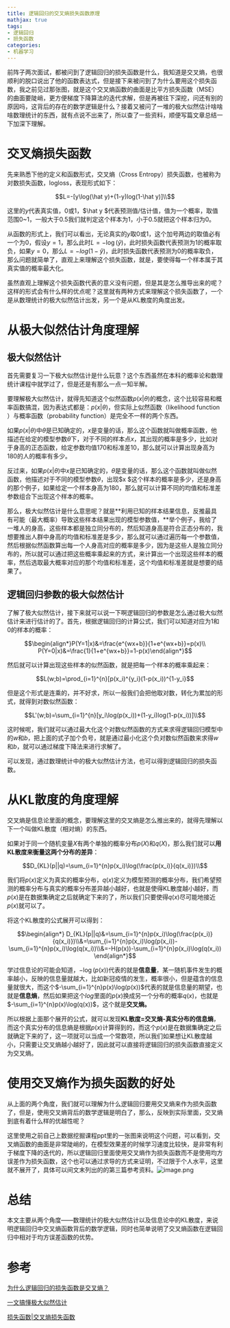 ```yaml
---
title: 逻辑回归的交叉熵损失函数原理
mathjax: true
tags:
- 逻辑回归
- 损失函数
categories:
- 机器学习
---
```

前阵子两次面试，都被问到了逻辑回归的损失函数是什么，我知道是交叉熵，也很顺利的脱口说出了他的函数表达式，但是接下来被问到了为什么要用这个损失函数，我之前见过那张图，就是这个交叉熵函数的曲面是比平方损失函数（MSE）的曲面要陡峭，更方便梯度下降算法的迭代求解，但是再被往下深挖，问还有别的原因吗，这背后的存在的数学逻辑是什么？接着又被问了一堆的极大似然估计啥啥啥数理统计的东西，就有点说不出来了，所以查了一些资料，顺便写篇文章总结一下加深下理解。
<a name="lnsnU"></a>

# 交叉熵损失函数
先来熟悉下他的定义和函数形式，交叉熵（Cross Entropy）损失函数，也被称为对数损失函数，logloss，表现形式如下：

$$L=-[y\log(\hat y)+(1-y)log(1-\hat y)]\\$$

这里的$y$代表真实值，0或1，$\hat y $代表预测值/估计值，值为一个概率，取值范围0~1，一般大于0.5我们就判定这个样本为1，小于0.5就把这个样本归为0。

从函数的形式上，我们可以看出，无论真实的$y$取0或1，这个加号两边的取值必有一个为0，假设$y=1$，那么此时$L=-\log(\hat y)$，此时损失函数代表预测为1的概率取负，如果$y=0$，那么$L=-log(1-\hat y)$，此时损失函数代表预测为0的概率取负，那么问题就简单了，直观上来理解这个损失函数，就是，要使得每一个样本属于其真实值的概率最大化。

虽然直观上理解这个损失函数代表的意义没有问题，但是其是怎么推导出来的呢？这样的形式会有什么样的优点呢？这里就有两种方式来理解这个损失函数了，一个是从数理统计的极大似然估计出发，另一个是从KL散度的角度出发。

<a name="9rx1K"></a>

# 从极大似然估计角度理解

## 极大似然估计
首先需要复习一下极大似然估计是什么玩意？这个东西虽然在本科的概率论和数理统计课程中就学过了，但是还是有那么一点一知半解。

要理解极大似然估计，就得先知道这个似然函数$p(x|\theta)$的概念，这个比较容易和概率函数搞混，因为表达式都是：$p(x|\theta)$，但实际上似然函数（likelihood function ）与概率函数（probability function）是完全不一样的两个东西。

如果$p(x|\theta)$中$\theta$是已知确定的，$x$是变量的话，那么这个函数就叫做概率函数，他描述在给定的模型参数$\theta$下，对于不同的样本点$x$，其出现的概率是多少，比如对于身高的正态函数，给定参数均值170和标准差10，那么就可以计算出现身高为180的人的概率有多少。

反过来，如果$p(x|\theta)$中$x$是已知确定的，$\theta$是变量的话，那么这个函数就叫做似然函数，他描述对于不同的模型参数$\theta$，出现$x
$这个样本的概率是多少，还是身高的那个例子，如果给定一个样本身高为180，那么就可以计算不同的均值和标准差参数组合下出现这个样本的概率。

那么，极大似然估计是什么意思呢？就是**利用已知的样本结果信息，反推最具有可能（最大概率）导致这些样本结果出现的模型参数值，**举个例子，我给了一堆人的身高，这些样本都是独立同分布的，然后知道身高是符合正态分布的，我想要推出人群中身高的均值和标准差是多少，那么就可以通过遍历每一个参数值，然后根据似然函数算出每一个人身高对应的概率是多少，因为是这些人是独立同分布的，所以就可以通过把这些概率乘起来的方式，来计算出一个出现这些样本的概率，然后选取最大概率对应的那个均值和标准差，这个均值和标准差就是想要的结果了。
<a name="rH0z9"></a>

## 逻辑回归参数的极大似然估计
了解了极大似然估计，接下来就可以说一下啊逻辑回归的参数是怎么通过极大似然估计来进行估计的了。首先，根据逻辑回归的计算公式，我们可以知道对应为1和0的样本的概率：

$$\begin{align*}P(Y=1|x)&=\frac{e^{wx+b}}{1+e^{wx+b}}=p(x)\\
P(Y=0|x)&=\frac{1}{1+e^{wx+b}}=1-p(x)\end{align*}$$

然后就可以计算出现这些样本的似然函数，就是把每一个样本的概率乘起来：

$$L(w;b)=\prod_{i=1}^{n}[p(x_i)^{y_i}(1-p(x_i))^{1-y_i}$$

但是这个形式是连乘的，并不好求，所以一般我们会把他取对数，转化为累加的形式，就得到对数似然函数：

$$L'(w;b)=\sum_{i=1}^{n}[y_i\log(p(x_i))+(1-y_i)log(1-p(x_i))]\\$$

这时候呢，我们就可以通过最大化这个对数似然函数的方式来求得逻辑回归模型中的$w$和$b$，把上面的式子加个负号，就是通过最小化这个负对数似然函数来求得$w$和$b$，就可以通过梯度下降法来进行求解了。

可以发现，通过数理统计中的极大似然估计方法，也可以得到逻辑回归的损失函数。
<a name="8zkfK"></a>

# 从KL散度的角度理解
交叉熵是信息论里面的概念，要理解这里的交叉熵是怎么推出来的，就得先理解以下一个叫做KL散度（相对熵）的东西。

如果对于同一个随机变量$X$有两个单独的概率分布$p(X)$和$q(X)$，那么我们就可以**用KL散度来衡量这两个分布的差异**：

$$D_{KL}(p||q)=\sum_{i=1}^{n}p(x_i)\log(\frac{p(x_i)}{q(x_i)})\\$$

我们将$p(x)$定义为真实的概率分布，$q(x)$定义为模型预测的概率分布，我们希望预测的概率分布与真实的概率分布差异越小越好，也就是使得KL散度越小越好，而$p(x)$是在数据集确定之后就确定下来的了，所以我们只要使得$q(x)$尽可能地接近$p(x)$就可以了。

将这个KL散度的公式展开可以得到：

$$\begin{align*}
D_{KL}(p||q)&=\sum_{i=1}^{n}p(x_i)\log(\frac{p(x_i)}{q(x_i)})\\&=\sum_{i=1}^{n}p(x_i)\log(p(x_i))-\sum_{i=1}^{n}p(x_i)\log(q(x_i))\\&=-H(p(x))-\sum_{i=1}^{n}p(x_i)\log(q(x_i))
\end{align*}$$

学过信息论的可能会知道，$-\log(p(x))$代表的就是**信息量**，某一随机事件发生的概率越小，反映的信息量就越大，比如新冠疫情的发生，概率很小，但是蕴含的信息量就很大，而这个$-\sum_{i=1}^{n}p(x)\log(p(x))$代表的就是信息量的期望，也就是**信息熵**，然后如果把这个$log$里面的$p(x)$换成另一个分布的概率$q(x)$，也就是$-\sum_{i=1}^{n}p(x)\log(q(x))$，这个就是**交叉熵。**

所以根据上面那个展开的公式，就可以发现**KL散度=交叉熵-真实分布的信息熵**，而这个真实分布的信息熵是根据$p(x)$计算得到的，而这个$p(x)$是在数据集确定之后就确定下来的了，这一项就可以当成一个常数项，所以我们如果想让KL散度越小，只需要让交叉熵越小越好了，因此就可以直接将逻辑回归的损失函数直接定义为交叉熵。
<a name="pihcD"></a>

# 使用交叉熵作为损失函数的好处
从上面的两个角度，我们就可以理解为什么逻辑回归要用交叉熵来作为损失函数了，但是，使用交叉熵背后的数学逻辑是明白了，那么，反映到实际里面，交叉熵到底有着什么样的优越性呢？

这里使用之前自己上数据挖掘课程ppt里的一张图来说明这个问题，可以看到，交叉熵函数的曲面是非常陡峭的，在模型效果差的时候学习速度比较快，是非常有利于梯度下降的迭代的，所以逻辑回归里面使用交叉熵作为损失函数而不是使用均方误差作为损失函数，这个也可以通过求导的方式来证明，不过限于个人水平，这里就不展开了，具体可以间文末列出的的第三篇参考资料。![image.png](https://cdn.nlark.com/yuque/0/2021/png/764062/1625298163597-63b86d09-180b-4c0d-a6e3-ab1cab0f20d9.png)
<a name="I1fZO"></a>

# 总结
本文主要从两个角度——数理统计的极大似然估计以及信息论中的KL散度，来说明逻辑回归中交叉熵函数背后的数学逻辑，同时也简单说明了交叉熵函数在逻辑回归中相对于均方误差函数的优势。
<a name="7WUkf"></a>

# 参考

[为什么逻辑回归的损失函数是交叉熵？](https://mp.weixin.qq.com/s/LPfrzLCVBj3SUQAf9fnlmA)

[一文搞懂极大似然估计](https://zhuanlan.zhihu.com/p/26614750)

[损失函数|交叉熵损失函数](https://zhuanlan.zhihu.com/p/35709485)
